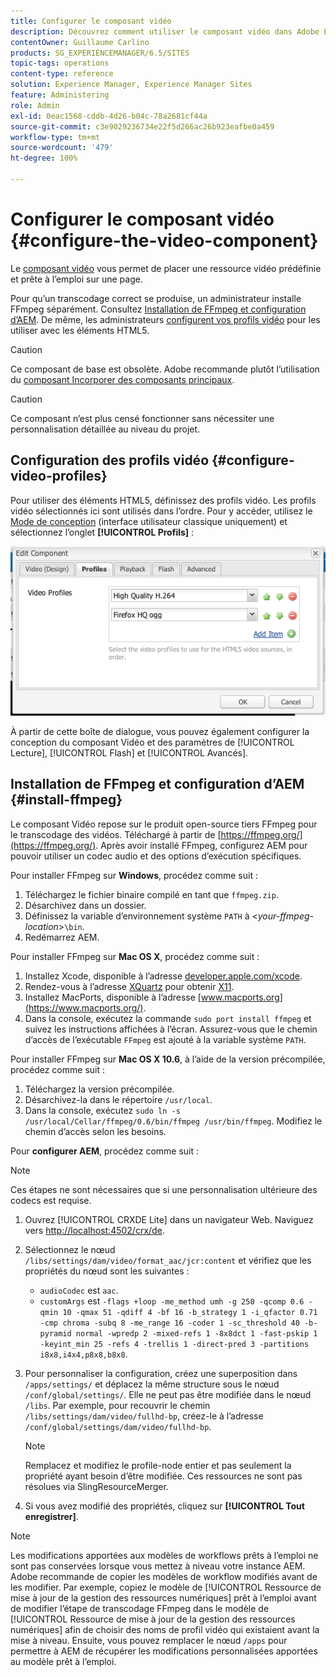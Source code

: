 ```yaml
---
title: Configurer le composant vidéo
description: Découvrez comment utiliser le composant vidéo dans Adobe Experience Manager pour placer une ressource vidéo prédéfinie prête à l’emploi sur votre page.
contentOwner: Guillaume Carlino
products: SG_EXPERIENCEMANAGER/6.5/SITES
topic-tags: operations
content-type: reference
solution: Experience Manager, Experience Manager Sites
feature: Administering
role: Admin
exl-id: 0eac1568-cddb-4d26-b04c-78a2681cf44a
source-git-commit: c3e9029236734e22f5d266ac26b923eafbe0a459
workflow-type: tm+mt
source-wordcount: '479'
ht-degree: 100%

---
```


# Configurer le composant vidéo {#configure-the-video-component}

Le [composant vidéo](/help/sites-authoring/default-components-foundation.md#video) vous permet de placer une ressource vidéo prédéfinie et prête à l’emploi sur une page.

Pour qu’un transcodage correct se produise, un administrateur installe FFmpeg séparément. Consultez [Installation de FFmpeg et configuration d’AEM](#install-ffmpeg). De même, les administrateurs [configurent vos profils vidéo](#configure-video-profiles) pour les utiliser avec les éléments HTML5.

>[!CAUTION]
>
>Ce composant de base est obsolète. Adobe recommande plutôt l’utilisation du [composant Incorporer des composants principaux](https://experienceleague.adobe.com/docs/experience-manager-core-components/using/wcm-components/embed.html?lang=fr).

>[!CAUTION]
>
>Ce composant n’est plus censé fonctionner sans nécessiter une personnalisation détaillée au niveau du projet.

## Configuration des profils vidéo {#configure-video-profiles}

Pour utiliser des éléments HTML5, définissez des profils vidéo. Les profils vidéo sélectionnés ici sont utilisés dans l’ordre. Pour y accéder, utilisez le [Mode de conception](/help/sites-authoring/default-components-designmode.md) (interface utilisateur classique uniquement) et sélectionnez l’onglet **[!UICONTROL Profils]** :

![chlimage_1-317](assets/chlimage_1-317.png)

À partir de cette boîte de dialogue, vous pouvez également configurer la conception du composant Vidéo et des paramètres de [!UICONTROL Lecture], [!UICONTROL Flash] et [!UICONTROL Avancés].

## Installation de FFmpeg et configuration d’AEM {#install-ffmpeg}

Le composant Vidéo repose sur le produit open-source tiers FFmpeg pour le transcodage des vidéos. Téléchargé à partir de [https://ffmpeg.org/](https://ffmpeg.org/). Après avoir installé FFmpeg, configurez AEM pour pouvoir utiliser un codec audio et des options d’exécution spécifiques.

Pour installer FFmpeg sur **Windows**, procédez comme suit :

1. Téléchargez le fichier binaire compilé en tant que `ffmpeg.zip`.
1. Désarchivez dans un dossier.
1. Définissez la variable d’environnement système `PATH` à &lt;*your-ffmpeg-location*>`\bin`.
1. Redémarrez AEM.

Pour installer FFmpeg sur **Mac OS X**, procédez comme suit :

1. Installez Xcode, disponible à l’adresse [developer.apple.com/xcode](https://developer.apple.com/xcode/).
1. Rendez-vous à l’adresse [XQuartz](https://www.xquartz.org) pour obtenir [X11](https://support.apple.com/fr-fr/100724).
1. Installez MacPorts, disponible à l’adresse [www.macports.org](https://www.macports.org/).
1. Dans la console, exécutez la commande `sudo port install ffmpeg` et suivez les instructions affichées à l’écran. Assurez-vous que le chemin d’accès de l’exécutable `FFmpeg` est ajouté à la variable système `PATH`.

Pour installer FFmpeg sur **Mac OS X 10.6**, à l’aide de la version précompilée, procédez comme suit :

1. Téléchargez la version précompilée.
1. Désarchivez-la dans le répertoire `/usr/local`.
1. Dans la console, exécutez `sudo ln -s /usr/local/Cellar/ffmpeg/0.6/bin/ffmpeg /usr/bin/ffmpeg`. Modifiez le chemin d’accès selon les besoins.

Pour **configurer AEM**, procédez comme suit :

>[!NOTE]
>
>Ces étapes ne sont nécessaires que si une personnalisation ultérieure des codecs est requise.

1. Ouvrez [!UICONTROL CRXDE Lite] dans un navigateur Web. Naviguez vers [http://localhost:4502/crx/de](http://localhost:4502/crx/de).
2. Sélectionnez le nœud `/libs/settings/dam/video/format_aac/jcr:content` et vérifiez que les propriétés du nœud sont les suivantes :

   * `audioCodec` est `aac`.
   * `customArgs` est `-flags +loop -me_method umh -g 250 -qcomp 0.6 -qmin 10 -qmax 51 -qdiff 4 -bf 16 -b_strategy 1 -i_qfactor 0.71 -cmp chroma -subq 8 -me_range 16 -coder 1 -sc_threshold 40 -b-pyramid normal -wpredp 2 -mixed-refs 1 -8x8dct 1 -fast-pskip 1 -keyint_min 25 -refs 4 -trellis 1 -direct-pred 3 -partitions i8x8,i4x4,p8x8,b8x8`.

3. Pour personnaliser la configuration, créez une superposition dans `/apps/settings/` et déplacez la même structure sous le nœud `/conf/global/settings/`. Elle ne peut pas être modifiée dans le nœud `/libs`. Par exemple, pour recouvrir le chemin `/libs/settings/dam/video/fullhd-bp`, créez-le à l’adresse `/conf/global/settings/dam/video/fullhd-bp`.

   >[!NOTE]
   >
   >Remplacez et modifiez le profile-node entier et pas seulement la propriété ayant besoin d’être modifiée. Ces ressources ne sont pas résolues via SlingResourceMerger.

4. Si vous avez modifié des propriétés, cliquez sur **[!UICONTROL Tout enregistrer]**.

>[!NOTE]
>
>Les modifications apportées aux modèles de workflows prêts à l’emploi ne sont pas conservées lorsque vous mettez à niveau votre instance AEM. Adobe recommande de copier les modèles de workflow modifiés avant de les modifier. Par exemple, copiez le modèle de [!UICONTROL Ressource de mise à jour de la gestion des ressources numériques] prêt à l’emploi avant de modifier l’étape de transcodage FFmpeg dans le modèle de [!UICONTROL Ressource de mise à jour de la gestion des ressources numériques] afin de choisir des noms de profil vidéo qui existaient avant la mise à niveau. Ensuite, vous pouvez remplacer le nœud `/apps` pour permettre à AEM de récupérer les modifications personnalisées apportées au modèle prêt à l’emploi.
